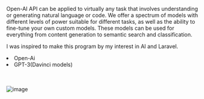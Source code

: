 

Open-AI API can be applied to virtually any task that involves understanding or generating natural language or code. We offer a spectrum of models with different levels of power suitable for different tasks, as well as the ability to fine-tune your own custom models. These models can be used for everything from content generation to semantic search and classification.

I was inspired to make this program by my interest in AI and Laravel.

<li>Open-Ai</li>
<li>GPT-3(Davinci models)</li>
<br>
<br>

![image](https://user-images.githubusercontent.com/38187462/204042907-605e6eab-0361-48f2-bd10-2c533c08cce3.png)
